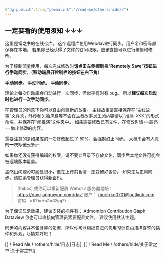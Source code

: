 ```yaml
---
{"dg-publish":true,"permalink":"/read-me/others/hide//"}
---
```


## 一定要看的使用须知 ↓↓↓

这里是常之书的在线仓库。
这个远程库使用Webdav进行同步，用户名和密码都保存在本地。
若果你已经获得了文件的访问权限，应该直接可以进行编辑和修改。

为了控制流量使用，每次完成修改时**请点击左侧控制栏“Remotely Save”按钮进行手动同步。（移动端展开控制栏的按钮在右下角）**

**手动同步。**
**手动同步。**
**手动同步。**

理论上每次启动库会自动进行一次同步，但似乎有时有 bug。
所以**建议每次启动时也进行一次手动同步**。

在管理员的同意下你可以自由创建新的故事。
主线故事请直接保存在“主线故事”文件夹，外传和头脑风暴等不会在主线故事发生的内容请以“推演-XXX”的形式命名，并保存在“闳推演”文件夹中。
如果需要修改已有文件，在修改时请==高亮==做出修改的内容。

需要注意的是如果库的一次修改超过了 50%，会强制终止同步。
~~大概不会有人真的一次写这么多。~~

如果你还没有获得编辑的权限，请不要此目录下存放文件，同步后本地文件可能会被远端版本覆盖。

虽然出问题的可能性很小，但在上传前也请一定要留好备份。
如果无法正常同步，请联系管理员获得新密码。

> [!hibox] 
> 或你可以重新配置 Webdav
> 服务器地址： https://dav.jianguoyun.com/dav/
> 账户： morihiko0701@outlook.com
> 密码：a57txrta2c82yg7t

为了保证显示效果，建议安装的插件有：
Admontion
Contribution Gtaph
Dataview 
你也可以直接向管理员索要配置文件。
建议使用默认主题。

同步的内容并不包含库的配置，所以你可以根据自己的使用习惯自由选择喜欢的插件和外观，尽情欢呼吧！



[[！Read Me！/others/hide/日志\|日志]]
[[！Read Me！/others/hide/关于常之书\|关于常之书]]
